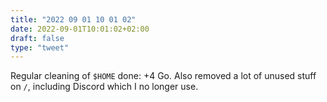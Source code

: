 ```yaml
---
title: "2022 09 01 10 01 02"
date: 2022-09-01T10:01:02+02:00
draft: false
type: "tweet"
---
```


Regular cleaning of `$HOME` done: +4 Go. Also removed a lot of unused stuff on `/`, including Discord which I no longer use.

